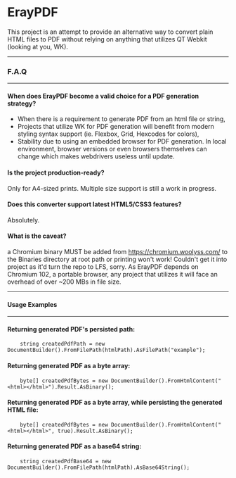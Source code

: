# ErayPDF
This project is an attempt to provide an alternative way to convert plain HTML files to PDF without relying on anything that utilizes QT Webkit (looking at you, WK).
<hr>

### F.A.Q

<hr>

#### When does ErayPDF become a valid choice for a PDF generation strategy?

* When there is a requirement to generate PDF from an html file or string,
* Projects that utilize WK for PDF generation will benefit from modern styling syntax support (ie. Flexbox, Grid, Hexcodes for colors),
* Stability due to using an embedded browser for PDF generation. In local environment, browser versions or even browsers themselves can change which makes webdrivers useless until update.

#### Is the project production-ready?

Only for A4-sized prints. Multiple size support is still a work in progress.

#### Does this converter support latest HTML5/CSS3 features?
Absolutely.
#### What is the caveat?
a Chromium binary MUST be added from https://chromium.woolyss.com/ to the Binaries directory at root path or printing won't work! Couldn't get it into project as it'd turn the repo to LFS, sorry.
As ErayPDF depends on Chromium 102, a portable browser, any project that utilizes it will face an overhead of over ~200 MBs in file size.
<hr>

#### Usage Examples

<hr>

#### Returning generated PDF's persisted path:

```
    string createdPdfPath = new DocumentBuilder().FromFilePath(htmlPath).AsFilePath("example");
```

#### Returning generated PDF as a byte array:

```
    byte[] createdPdfBytes = new DocumentBuilder().FromHtmlContent("<html></html>").Result.AsBinary();
```

#### Returning generated PDF as a byte array, while persisting the generated HTML file:

```
    byte[] createdPdfBytes = new DocumentBuilder().FromHtmlContent("<html></html>", true).Result.AsBinary();
```

#### Returning generated PDF as a base64 string:

```
    string createdPdfBase64 = new DocumentBuilder().FromFilePath(htmlPath).AsBase64String();
```


            

            
